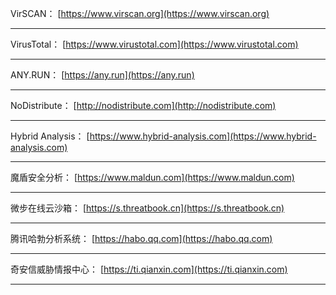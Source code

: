 VirSCAN：
[https://www.virscan.org](https://www.virscan.org)

----------------------------------
VirusTotal：
[https://www.virustotal.com](https://www.virustotal.com)

------------------------------------

ANY.RUN：
[https://any.run](https://any.run)

----------------------------

NoDistribute：
[http://nodistribute.com](http://nodistribute.com)

--------------------------

Hybrid Analysis：
[https://www.hybrid-analysis.com](https://www.hybrid-analysis.com)

------------------------------------

魔盾安全分析：
[https://www.maldun.com](https://www.maldun.com)

---------------------------------------

微步在线云沙箱：
[https://s.threatbook.cn](https://s.threatbook.cn)

------------------------------------

腾讯哈勃分析系统：
[https://habo.qq.com](https://habo.qq.com)

-------------------------------

奇安信威胁情报中心：
[https://ti.qianxin.com](https://ti.qianxin.com)

-------------------------------